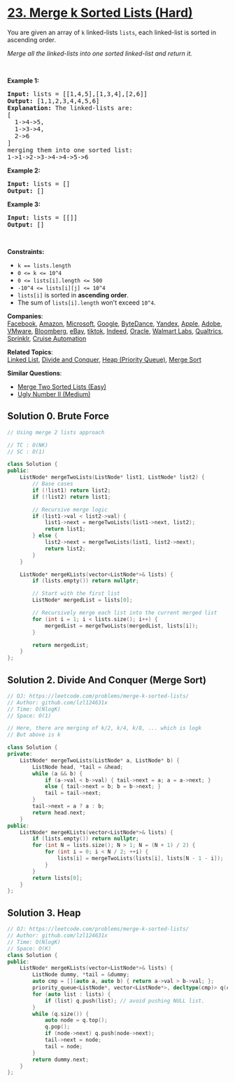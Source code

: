 # [23. Merge k Sorted Lists (Hard)](https://leetcode.com/problems/merge-k-sorted-lists/)

<p>You are given an array of <code>k</code> linked-lists <code>lists</code>, each linked-list is sorted in ascending order.</p>

<p><em>Merge all the linked-lists into one sorted linked-list and return it.</em></p>

<p>&nbsp;</p>
<p><strong>Example 1:</strong></p>

<pre><strong>Input:</strong> lists = [[1,4,5],[1,3,4],[2,6]]
<strong>Output:</strong> [1,1,2,3,4,4,5,6]
<strong>Explanation:</strong> The linked-lists are:
[
  1-&gt;4-&gt;5,
  1-&gt;3-&gt;4,
  2-&gt;6
]
merging them into one sorted list:
1-&gt;1-&gt;2-&gt;3-&gt;4-&gt;4-&gt;5-&gt;6
</pre>

<p><strong>Example 2:</strong></p>

<pre><strong>Input:</strong> lists = []
<strong>Output:</strong> []
</pre>

<p><strong>Example 3:</strong></p>

<pre><strong>Input:</strong> lists = [[]]
<strong>Output:</strong> []
</pre>

<p>&nbsp;</p>
<p><strong>Constraints:</strong></p>

<ul>
	<li><code>k == lists.length</code></li>
	<li><code>0 &lt;= k &lt;= 10^4</code></li>
	<li><code>0 &lt;= lists[i].length &lt;= 500</code></li>
	<li><code>-10^4 &lt;= lists[i][j] &lt;= 10^4</code></li>
	<li><code>lists[i]</code> is sorted in <strong>ascending order</strong>.</li>
	<li>The sum of <code>lists[i].length</code> won't exceed <code>10^4</code>.</li>
</ul>


**Companies**:  
[Facebook](https://leetcode.com/company/facebook), [Amazon](https://leetcode.com/company/amazon), [Microsoft](https://leetcode.com/company/microsoft), [Google](https://leetcode.com/company/google), [ByteDance](https://leetcode.com/company/bytedance), [Yandex](https://leetcode.com/company/yandex), [Apple](https://leetcode.com/company/apple), [Adobe](https://leetcode.com/company/adobe), [VMware](https://leetcode.com/company/vmware), [Bloomberg](https://leetcode.com/company/bloomberg), [eBay](https://leetcode.com/company/ebay), [tiktok](https://leetcode.com/company/tiktok), [Indeed](https://leetcode.com/company/indeed), [Oracle](https://leetcode.com/company/oracle), [Walmart Labs](https://leetcode.com/company/walmart-labs), [Qualtrics](https://leetcode.com/company/qualtrics), [Sprinklr](https://leetcode.com/company/sprinklr), [Cruise Automation](https://leetcode.com/company/cruise-automation)

**Related Topics**:  
[Linked List](https://leetcode.com/tag/linked-list/), [Divide and Conquer](https://leetcode.com/tag/divide-and-conquer/), [Heap (Priority Queue)](https://leetcode.com/tag/heap-priority-queue/), [Merge Sort](https://leetcode.com/tag/merge-sort/)

**Similar Questions**:
* [Merge Two Sorted Lists (Easy)](https://leetcode.com/problems/merge-two-sorted-lists/)
* [Ugly Number II (Medium)](https://leetcode.com/problems/ugly-number-ii/)

## Solution 0. Brute Force
```cpp
// Using merge 2 lists approach

// TC : O(NK)
// SC : O(1)

class Solution {
public:
    ListNode* mergeTwoLists(ListNode* list1, ListNode* list2) {
        // Base cases
        if (!list1) return list2;
        if (!list2) return list1;

        // Recursive merge logic
        if (list1->val < list2->val) {
            list1->next = mergeTwoLists(list1->next, list2);
            return list1;
        } else {
            list2->next = mergeTwoLists(list1, list2->next);
            return list2;
        }
    }

    ListNode* mergeKLists(vector<ListNode*>& lists) {
        if (lists.empty()) return nullptr;

        // Start with the first list
        ListNode* mergedList = lists[0];

        // Recursively merge each list into the current merged list
        for (int i = 1; i < lists.size(); i++) {
            mergedList = mergeTwoLists(mergedList, lists[i]);
        }

        return mergedList;
    }
};
```

## Solution 2. Divide And Conquer (Merge Sort)

```cpp
// OJ: https://leetcode.com/problems/merge-k-sorted-lists/
// Author: github.com/lzl124631x
// Time: O(NlogK)
// Space: O(1)

// Here, there are merging of k/2, k/4, k/8, ... which is logk
// But above is k

class Solution {
private:
    ListNode* mergeTwoLists(ListNode* a, ListNode* b) {
        ListNode head, *tail = &head;
        while (a && b) {
            if (a->val < b->val) { tail->next = a; a = a->next; }
            else { tail->next = b; b = b->next; }
            tail = tail->next;
        }
        tail->next = a ? a : b;
        return head.next;
    }
public:
    ListNode* mergeKLists(vector<ListNode*>& lists) {
        if (lists.empty()) return nullptr;
        for (int N = lists.size(); N > 1; N = (N + 1) / 2) {
            for (int i = 0; i < N / 2; ++i) {
                lists[i] = mergeTwoLists(lists[i], lists[N - 1 - i]);
            }
        }
        return lists[0];
    }
};
```

## Solution 3. Heap

```cpp
// OJ: https://leetcode.com/problems/merge-k-sorted-lists/
// Author: github.com/lzl124631x
// Time: O(NlogK)
// Space: O(K)
class Solution {
public:
    ListNode* mergeKLists(vector<ListNode*>& lists) {
        ListNode dummy, *tail = &dummy;
        auto cmp = [](auto a, auto b) { return a->val > b->val; };
        priority_queue<ListNode*, vector<ListNode*>, decltype(cmp)> q(cmp);
        for (auto list : lists) {
            if (list) q.push(list); // avoid pushing NULL list.
        }
        while (q.size()) {
            auto node = q.top();
            q.pop();
            if (node->next) q.push(node->next);
            tail->next = node;
            tail = node;
        }
        return dummy.next;
    }
};
```
